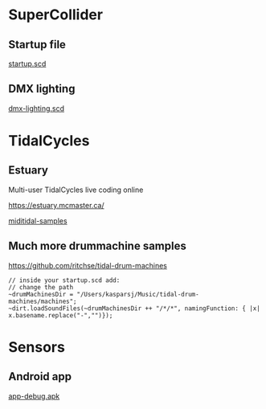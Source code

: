 # SuperCollider

## Startup file

[startup.scd](startup.scd)

## DMX lighting

[dmx-lighting.scd](dmx-lighting.scd)

# TidalCycles

## Estuary

Multi-user TidalCycles live coding online

https://estuary.mcmaster.ca/

[miditidal-samples](miditidal-samples)

## Much more drummachine samples

https://github.com/ritchse/tidal-drum-machines

```supercollider 
// inside your startup.scd add:
// change the path
~drumMachinesDir = "/Users/kasparsj/Music/tidal-drum-machines/machines";
~dirt.loadSoundFiles(~drumMachinesDir ++ "/*/*", namingFunction: { |x| x.basename.replace("-","")});
```

# Sensors

## Android app

[app-debug.apk](app-debug.apk)
